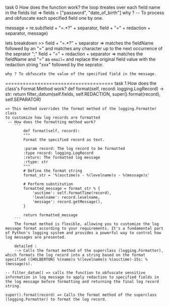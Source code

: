 task 0
How does the function work?
    the loop itreates over each field name in the fields list
    => fields = ["password", "date_of_birth"]
    why ? -- To process and obfuscate each specified field one by one.

message = re.sub(field + "=.*?" + separator,
                         field + "=" + redaction + separator,
                         message)

lets breakdown >>
    field + "=.*?" + separator
     => matches the fieldName followed by an "=" and matches any character up to the next occurrence of the seprator ";"
    field + "=" + redaction + separator
     => matches the fieldName and "=" as `email=` and replace the original field value with the redaction  string "xxx" followed by the seprator.

    why ? To obfuscate the value of the specified field in the message.
=====================================
task 1
How does the class's Format Method work?
    def format(self, record: logging.LogRecord) -> str:
        return filter_datum(self.fields, self.REDACTION,
                            super().format(record), self.SEPARATOR)

    => This method overrides the format method of the logging.Formatter class
    to customize how log records are formatted
     -- How does the formatting method work?
        ``` 
            def format(self, record):
            """
            Format the specified record as text.

            :param record: The log record to be formatted
            :type record: logging.LogRecord
            :return: The formatted log message
            :rtype: str
            """
            # Define the format string
            format_str = '%(asctime)s - %(levelname)s - %(message)s'
            
            # Perform substitution
            formatted_message = format_str % {
                'asctime': self.formatTime(record),
                'levelname': record.levelname,
                'message': record.getMessage(),
            }
            
            return formatted_message
        ```
        The format method is flexible, allowing you to customize the log message format according to your requirements. It's a fundamental part of Python's logging system and provides a powerful way to control how log messages are presented.
        
        detailed :
        --> Calls the format method of the superclass (logging.Formatter), which formats the log record into a string based on the format specified ([HOLBERTON] %(name)s %(levelname)s %(asctime)-15s: %(message)s).

    -- filter_datum() => calls the function to obfuscate sensitive information in log message to apply redaction to specified fields in the log message before formatting and returning the final log record string.

    super().format(record) => Calls the format method of the superclass (logging.Formatter) to format the log record.



